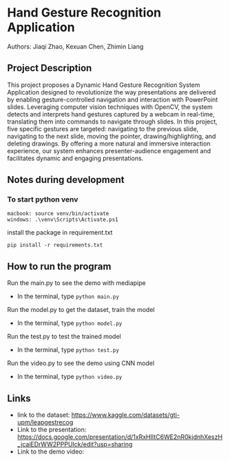 # Hand Gesture Recognition Application 

Authors: Jiaqi Zhao, Kexuan Chen, Zhimin Liang

## Project Description 

This project proposes a Dynamic Hand Gesture Recognition System Application designed to revolutionize the way presentations are delivered by enabling gesture-controlled navigation and interaction with PowerPoint slides. Leveraging computer vision techniques with OpenCV, the system detects and interprets hand gestures captured by a webcam in real-time, translating them into commands to navigate through slides. In this project, five specific gestures are targeted: navigating to the previous slide, navigating to the next slide, moving the pointer, drawing/highlighting, and deleting drawings. By offering a more natural and immersive interaction experience, our system enhances presenter-audience engagement and facilitates dynamic and engaging presentations.

## Notes during development
### To start python venv
```
macbook: source venv/bin/activate
windows: .\venv\Scripts\Activate.ps1
```


install the package in requirement.txt
```
pip install -r requirements.txt
```

## How to run the program

Run the main.py to see the demo with mediapipe
+ In the terminal, type `python main.py`
  
Run the model.py to get the dataset, train the model
+ In the terminal, type `python model.py`
  
Run the test.py to test the trained model
+ In the terminal, type `python test.py`

Run the video.py to see the demo using CNN model
+ In the terminal, type `python video.py`


## Links 

+ link to the dataset: https://www.kaggle.com/datasets/gti-upm/leapgestrecog
+ Link to the presentation: https://docs.google.com/presentation/d/1xRxHIItC6WE2nR0kjdnhXeszH_jcaiEDrWW2PPPUIck/edit?usp=sharing
+ Link to the demo video:
